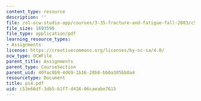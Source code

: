 ```yaml
---
content_type: resource
description: ''
file: /ol-ocw-studio-app/courses/3-35-fracture-and-fatigue-fall-2003/c53e66df3db5b1f7d42606caeabe7615_ps4.pdf
file_size: 1693596
file_type: application/pdf
learning_resource_types:
- Assignments
license: https://creativecommons.org/licenses/by-nc-sa/4.0/
ocw_type: OCWFile
parent_title: Assignments
parent_type: CourseSection
parent_uid: 40fac8b9-4d69-1b16-28b8-bb0a305bb8a4
resourcetype: Document
title: ps4.pdf
uid: c53e66df-3db5-b1f7-d426-06caeabe7615
---
```

